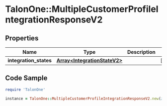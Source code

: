 # TalonOne::MultipleCustomerProfileIntegrationResponseV2

## Properties

Name | Type | Description | Notes
------------ | ------------- | ------------- | -------------
**integration_states** | [**Array&lt;IntegrationStateV2&gt;**](IntegrationStateV2.md) |  | [optional] 

## Code Sample

```ruby
require 'TalonOne'

instance = TalonOne::MultipleCustomerProfileIntegrationResponseV2.new(integration_states: null)
```


